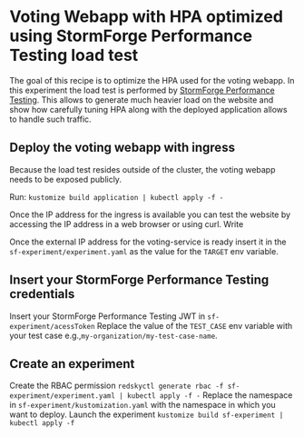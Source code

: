 # Voting Webapp with HPA optimized using StormForge Performance Testing load test

The goal of this recipe is to optimize the HPA used for the voting webapp.
In this experiment the load test is performed by [StormForge Performance Testing](https://www.stormforge.io/performance-testing/). This allows to generate much heavier load on the website and show how carefully tuning HPA along with the deployed application allows to handle such traffic.

## Deploy the voting webapp with ingress

Because the load test resides outside of the cluster, the voting webapp needs to be exposed publicly.

Run:
`kustomize build application | kubectl apply -f -`

Once the IP address for the ingress is available you can test the website by accessing the IP address in a web browser or using curl.
Write

Once the external IP address for the voting-service is ready insert it in the `sf-experiment/experiment.yaml` as the value for the `TARGET` env variable.

## Insert your StormForge Performance Testing credentials
Insert your StormForge Performance Testing JWT in `sf-experiment/acessToken`
Replace the value of the `TEST_CASE` env variable with your test case e.g.,`my-organization/my-test-case-name`.


## Create an experiment

Create the RBAC permission
`redskyctl generate rbac -f sf-experiment/experiment.yaml | kubectl apply -f -`
Replace the namespace in `sf-experiment/kustomization.yaml` with the namespace in which you want to deploy.
Launch the experiment
`kustomize build sf-experiment | kubectl apply -f`
